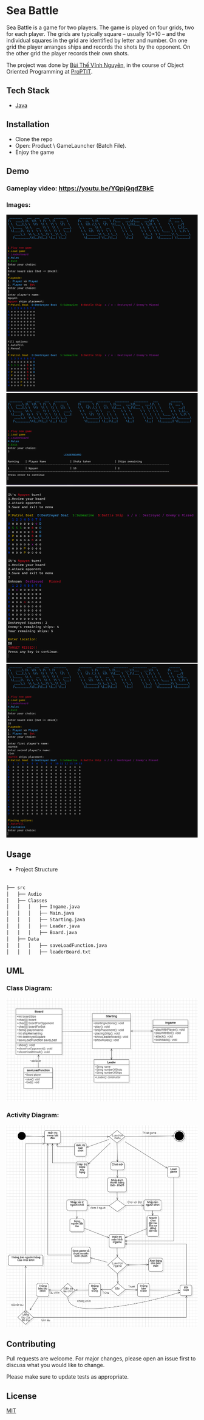 # Sea Battle

Sea Battle is a game for two players. The game is played on four grids, two for each player. The grids are typically square – usually 10×10 – and the individual squares in the grid are identified by letter and number. On one grid the player arranges ships and records the shots by the opponent. On the other grid the player records their own shots.

The project was done by [Bùi Thế Vĩnh Nguyên](https://github.com/naa-ntu), in the course of Object Oriented Programming at [ProPTIT](https://proptit.com/).


## Tech Stack

- [Java](https://www.java.com/en/) 


## Installation

- Clone the repo
- Open: Product \ GameLauncher (Batch File). 
- Enjoy the game

## Demo

### **Gameplay video:** https://youtu.be/YQpjQqdZBkE
### **Images**:

![Alt text](image1.png)
![Alt text](image2.png)
![Alt text](image3.png)
![Alt text](image4.png)



## Usage

- Project Structure

```bash

├── src
│   ├── Audio
│   ├── Classes
│   │   │   ├── Ingame.java
│   │   │   ├── Main.java
│   │   │   ├── Starting.java
│   │   │   ├── Leader.java
│   │   │   ├── Board.java
│   ├── Data
│   │   │   ├── saveLoadFunction.java
│   │   │   ├── leaderBoard.txt


```

## UML
### Class Diagram:
![Alt text](ClassDiagram.png)

### Activity Diagram:
![Alt text](ActivityDiagram.png)

## Contributing

Pull requests are welcome. For major changes, please open an issue first
to discuss what you would like to change.

Please make sure to update tests as appropriate.

## License

[MIT](https://choosealicense.com/licenses/mit/)

